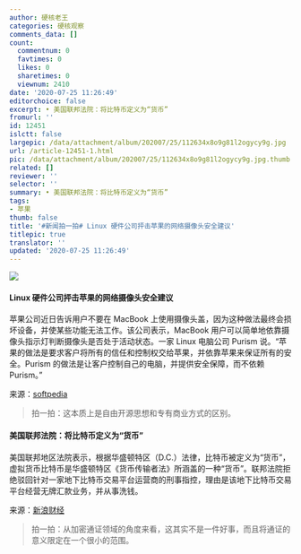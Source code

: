 ```yaml
---
author: 硬核老王
categories: 硬核观察
comments_data: []
count:
  commentnum: 0
  favtimes: 0
  likes: 0
  sharetimes: 0
  viewnum: 2410
date: '2020-07-25 11:26:49'
editorchoice: false
excerpt: • 美国联邦法院：将比特币定义为“货币”
fromurl: ''
id: 12451
islctt: false
largepic: /data/attachment/album/202007/25/112634x8o9g81l2ogycy9g.jpg
url: /article-12451-1.html
pic: /data/attachment/album/202007/25/112634x8o9g81l2ogycy9g.jpg.thumb.jpg
related: []
reviewer: ''
selector: ''
summary: • 美国联邦法院：将比特币定义为“货币”
tags:
- 苹果
thumb: false
title: '#新闻拍一拍# Linux 硬件公司抨击苹果的网络摄像头安全建议'
titlepic: true
translator: ''
updated: '2020-07-25 11:26:49'
---
```


![](/data/attachment/album/202007/25/112634x8o9g81l2ogycy9g.jpg)


#### Linux 硬件公司抨击苹果的网络摄像头安全建议


苹果公司近日告诉用户不要在 MacBook 上使用摄像头盖，因为这种做法最终会损坏设备，并使某些功能无法工作。该公司表示，MacBook 用户可以简单地依靠摄像头指示灯判断摄像头是否处于活动状态。一家 Linux 电脑公司 Purism 说。“苹果的做法是要求客户将所有的信任和控制权交给苹果，并依靠苹果来保证所有的安全。Purism 的做法是让客户控制自己的电脑，并提供安全保障，而不依赖 Purism。”


来源：[softpedia](https://news.softpedia.com/news/linux-hardware-company-blasts-apple-for-webcam-security-advice-530597.shtml)



> 
> 拍一拍：这本质上是自由开源思想和专有商业方式的区别。
> 
> 
> 


#### 美国联邦法院：将比特币定义为“货币”


美国联邦地区法院表示，根据华盛顿特区（D.C.）法律，比特币被定义为“货币”，虚拟货币比特币是华盛顿特区《货币传输者法》所涵盖的一种“货币”。联邦法院拒绝驳回针对一家地下比特币交易平台运营商的刑事指控，理由是该地下比特币交易平台经营无牌汇款业务，并从事洗钱。


来源：[新浪财经](https://www.cnbeta.com/articles/tech/1007469.htm)



> 
> 拍一拍：从加密通证领域的角度来看，这其实不是一件好事，而且将通证的意义限定在一个很小的范围。
> 
> 
>